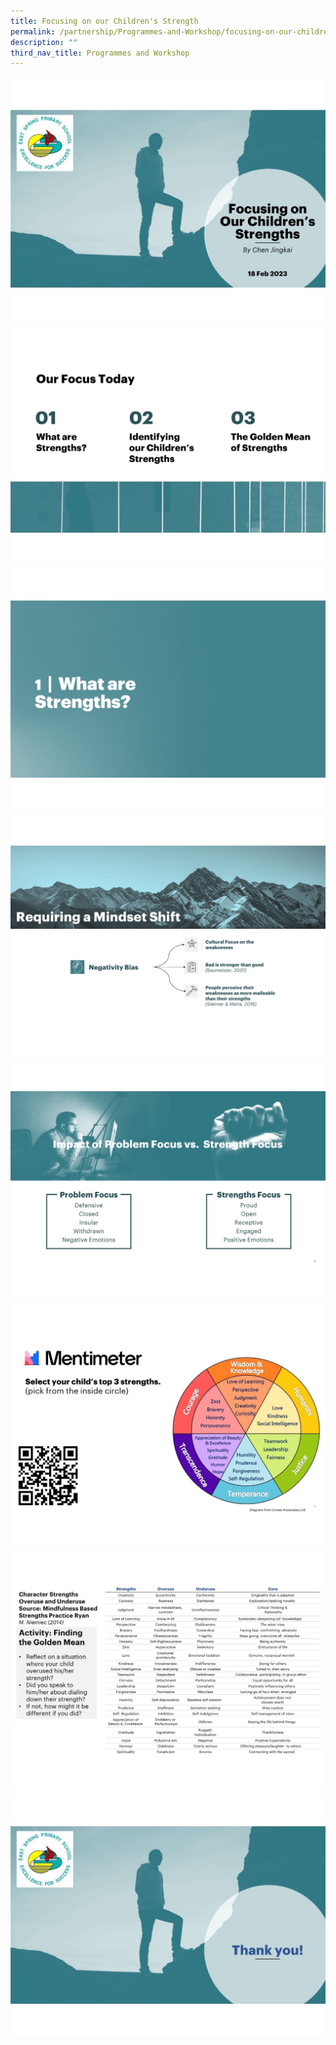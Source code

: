 ```yaml
---
title: Focusing on our Children's Strength
permalink: /partnership/Programmes-and-Workshop/focusing-on-our-childrens-strength/
description: ""
third_nav_title: Programmes and Workshop
---
```

![](/images/Partner/Focus%20on%20child%20strength/Focusing%20on%20Our%20Childrens%20Strengths%20Slides%20ESPS%20Seminar_1.jpg)
<br>
![](/images/Partner/Focus%20on%20child%20strength/Focusing%20on%20Our%20Childrens%20Strengths%20Slides%20ESPS%20Seminar_2.jpg)
<br>
![](/images/Partner/Focus%20on%20child%20strength/Focusing%20on%20Our%20Childrens%20Strengths%20Slides%20ESPS%20Seminar_3.jpg)
<br>
![](/images/Partner/Focus%20on%20child%20strength/Focusing%20on%20Our%20Childrens%20Strengths%20Slides%20ESPS%20Seminar_4.jpg)
<br>
![](/images/Partner/Focus%20on%20child%20strength/Focusing%20on%20Our%20Childrens%20Strengths%20Slides%20ESPS%20Seminar_5.jpg)
<br>
![](/images/Partner/Focus%20on%20child%20strength/Focusing%20on%20Our%20Childrens%20Strengths%20Slides%20ESPS%20Seminar_6.jpg)
<br>
![](/images/Partner/Focus%20on%20child%20strength/Focusing%20on%20Our%20Childrens%20Strengths%20Slides%20ESPS%20Seminar_7.jpg)
<br>
![](/images/Partner/Focus%20on%20child%20strength/Focusing%20on%20Our%20Childrens%20Strengths%20Slides%20ESPS%20Seminar_8.jpg)